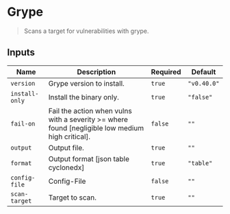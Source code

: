 
# Grype

> Scans a target for vulnerabilities with grype.


## Inputs

| Name | Description | Required | Default |
| --- | --- | --- | --- |
| `version` | Grype version to install. | `true` | `"v0.40.0"` |
| `install-only` | Install the binary only. | `true` | `"false"` |
| `fail-on` | Fail the action when vulns with a severity >= where found [negligible low medium high critical]. | `false` | `""` |
| `output` | Output file. | `true` | `""` |
| `format` | Output format [json table cyclonedx] | `true` | `"table"` |
| `config-file` | Config-File | `false` | `""` |
| `scan-target` | Target to scan. | `true` | `""` |

